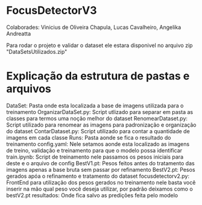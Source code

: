 # FocusDetectorV3
Colaborades: Vinicius de Oliveira Chapula, Lucas Cavalheiro, Angelika Andreatta

Para rodar o projeto e validar o dataset ele estara disponivel no arquivo zip "DataSetsUtilizados.zip"

# Explicação da estrutura de pastas e arquivos

DataSet: Pasta onde esta localizada a base de imagens utilizada para o treinamento
OrganizarDataSet.py: Script utlizado para separar em pasta as classes para termos uma noção melhor do dataset
RenomearDataset.py: Script utilizado para renomear as imagens para padronização e organização do dataset
ContarDataset.py: Script utilizado para contar a quantidade de imagens em cada classe
Runs: Pasta aonde se fica o resultado do treinamento
config.yaml: Nele setamos aonde esta localizado as imagens de treino, validação e treinamento para que o modelo possa identificar
train.ipynb: Script de treinamento nele passamos os pesos iniciais para deste e o arquivo de config
BestV1.pt: Pesos feitos antes do tratamento das imagens apenas a base bruta sem passar por refinamento
BestV2.pt: Pesos gerados apóa o refinamento e tratamento do dataset
focusdetectorv2.py: FrontEnd para utilização dos pesos gerados no treinamento nele basta você inserir na mão qual peso você deseja utilizar, por padrão deixamos como o bestV2.pt
resultados: Onde fica salvo as predições feita pelo modelo
